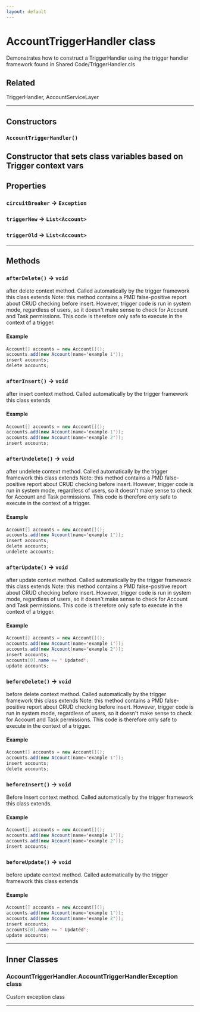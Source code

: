 ```yaml
---
layout: default
---
```

# AccountTriggerHandler class

Demonstrates how to construct a TriggerHandler using the trigger handler framework found in Shared Code/TriggerHandler.cls

## Related

TriggerHandler, AccountServiceLayer

---
## Constructors
### `AccountTriggerHandler()`

Constructor that sets class variables based on Trigger context vars
---
## Properties

### `circuitBreaker` → `Exception`

### `triggerNew` → `List<Account>`

### `triggerOld` → `List<Account>`

---
## Methods
### `afterDelete()` → `void`

after delete context method. Called automatically by the trigger framework this class extends Note: this method contains a PMD false-positive report about CRUD checking before insert. However, trigger code is run in system mode, regardless of users, so it doesn't make sense to check for Account and Task permissions. This code is therefore only safe to execute in the context of a trigger.

#### Example
```java
Account[] accounts = new Account[]();
accounts.add(new Account(name='example 1'));
insert accounts;
delete accounts;
```

### `afterInsert()` → `void`

after insert context method. Called automatically by the trigger framework this class extends

#### Example
```java
Account[] accounts = new Account[]();
accounts.add(new Account(name='example 1'));
accounts.add(new Account(name='example 2'));
insert accounts;
```

### `afterUndelete()` → `void`

after undelete context method. Called automatically by the trigger framework this class extends Note: this method contains a PMD false-positive report about CRUD checking before insert. However, trigger code is run in system mode, regardless of users, so it doesn't make sense to check for Account and Task permissions. This code is therefore only safe to execute in the context of a trigger.

#### Example
```java
Account[] accounts = new Account[]();
accounts.add(new Account(name='example 1'));
insert accounts;
delete accounts;
undelete accounts;
```

### `afterUpdate()` → `void`

after update context method. Called automatically by the trigger framework this class extends Note: this method contains a PMD false-positive report about CRUD checking before insert. However, trigger code is run in system mode, regardless of users, so it doesn't make sense to check for Account and Task permissions. This code is therefore only safe to execute in the context of a trigger.

#### Example
```java
Account[] accounts = new Account[]();
accounts.add(new Account(name='example 1'));
accounts.add(new Account(name='example 2'));
insert accounts;
accounts[0].name += ' Updated';
update accounts;
```

### `beforeDelete()` → `void`

before delete context method. Called automatically by the trigger framework this class extends Note: this method contains a PMD false-positive report about CRUD checking before insert. However, trigger code is run in system mode, regardless of users, so it doesn't make sense to check for Account and Task permissions. This code is therefore only safe to execute in the context of a trigger.

#### Example
```java
Account[] accounts = new Account[]();
accounts.add(new Account(name='example 1'));
insert accounts;
delete accounts;
```

### `beforeInsert()` → `void`

Before Insert context method. Called automatically by the trigger framework this class extends.

#### Example
```java
Account[] accounts = new Account[]();
accounts.add(new Account(name='example 1'));
accounts.add(new Account(name='example 2'));
insert accounts;
```

### `beforeUpdate()` → `void`

before update context method. Called automatically by the trigger framework this class extends

#### Example
```java
Account[] accounts = new Account[]();
accounts.add(new Account(name='example 1'));
accounts.add(new Account(name='example 2'));
insert accounts;
accounts[0].name += ' Updated';
update accounts;
```

---
## Inner Classes

### AccountTriggerHandler.AccountTriggerHandlerException class

Custom exception class

---
